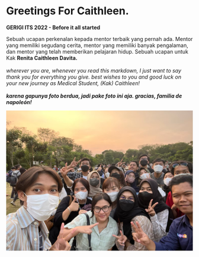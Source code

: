 # Greetings For Caithleen.

**GERIGI ITS 2022 - Before it all started**

Sebuah ucapan perkenalan kepada mentor terbaik yang pernah ada. Mentor yang memiliki segudang cerita, mentor yang memiliki banyak pengalaman, dan mentor yang telah memberikan pelajaran hidup. Sebuah ucapan untuk Kak **Renita Caithleen Davita.**
<br><br>
_wherever you are, whenever you read this markdown, I just want to say thank you for everything you give. best wishes to you and good luck on your new journey as Medical Student, (Kak) Caithleen!_
<br><br>
**_karena gapunya foto berdua, jadi pake foto ini aja. gracias, familia de napoleón!_**

<img src="images/iniajadehbagus.jpg" alt="Kita gapunya foto berdua, jadi pake foto ini aja. Miss u, region 7 :(" title="untitled">
